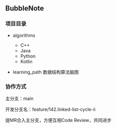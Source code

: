 ## BubbleNote

### 项目目录

- algorithms
	- C++
	- Java
	- Python
	- Kotlin
	
- learning_path 数据结构算法脑图

### 协作方式

主分支：main

开发分支名：feature/142.linked-list-cycle-ii

提MR合入主分支，方便互相Code Review，共同进步
